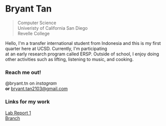 
# Bryant Tan

> Computer Science   
> Univeristy of California San Diego   
> Revelle College     

Hello, I'm a transfer international student from Indonesia and this is my first quarter here at UCSD. Currently, I'm participating   
at an early research program called ERSP. Outside of school, I enjoy doing other activities such as lifting, listening to music, and cooking.   

### Reach me out!

@bryant.tn on *instagram*    
**or** bryant.tan2103@gmail.com    

### Links for my work   

[Lab Report 1](lab-report-1-week-0.html)     
[Branch](branch.html)
